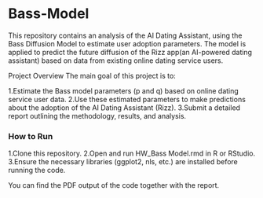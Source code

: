 # Bass-Model

This repository contains an analysis of the AI Dating Assistant, using the Bass Diffusion Model to estimate user adoption parameters. The model is applied to predict the future diffusion of the Rizz app(an AI-powered dating assistant) based on data from existing online dating service users.

Project Overview
The main goal of this project is to:

1.Estimate the Bass model parameters (p and q) based on online dating service user data.
2.Use these estimated parameters to make predictions about the adoption of the AI Dating Assistant (Rizz).
3.Submit a detailed report outlining the methodology, results, and analysis.

### How to Run

1.Clone this repository.
2.Open and run HW_Bass Model.rmd in R or RStudio.
3.Ensure the necessary libraries (ggplot2, nls, etc.) are installed before running the code.

You can find the PDF output of the code together with the report.
